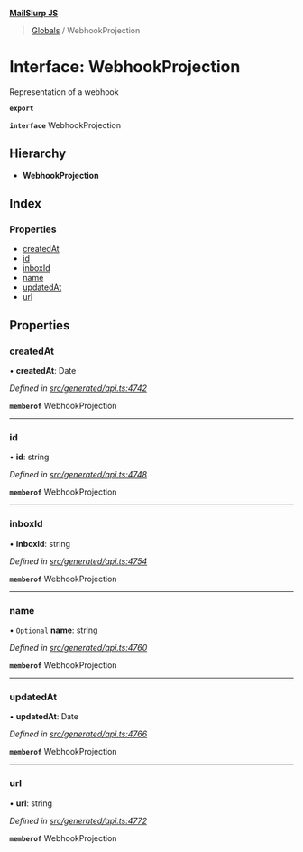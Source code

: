 **[MailSlurp JS](../README.md)**

> [Globals](../README.md) / WebhookProjection

# Interface: WebhookProjection

Representation of a webhook

**`export`** 

**`interface`** WebhookProjection

## Hierarchy

* **WebhookProjection**

## Index

### Properties

* [createdAt](webhookprojection.md#createdat)
* [id](webhookprojection.md#id)
* [inboxId](webhookprojection.md#inboxid)
* [name](webhookprojection.md#name)
* [updatedAt](webhookprojection.md#updatedat)
* [url](webhookprojection.md#url)

## Properties

### createdAt

•  **createdAt**: Date

*Defined in [src/generated/api.ts:4742](https://github.com/mailslurp/mailslurp-client/blob/751f7bb/src/generated/api.ts#L4742)*

**`memberof`** WebhookProjection

___

### id

•  **id**: string

*Defined in [src/generated/api.ts:4748](https://github.com/mailslurp/mailslurp-client/blob/751f7bb/src/generated/api.ts#L4748)*

**`memberof`** WebhookProjection

___

### inboxId

•  **inboxId**: string

*Defined in [src/generated/api.ts:4754](https://github.com/mailslurp/mailslurp-client/blob/751f7bb/src/generated/api.ts#L4754)*

**`memberof`** WebhookProjection

___

### name

• `Optional` **name**: string

*Defined in [src/generated/api.ts:4760](https://github.com/mailslurp/mailslurp-client/blob/751f7bb/src/generated/api.ts#L4760)*

**`memberof`** WebhookProjection

___

### updatedAt

•  **updatedAt**: Date

*Defined in [src/generated/api.ts:4766](https://github.com/mailslurp/mailslurp-client/blob/751f7bb/src/generated/api.ts#L4766)*

**`memberof`** WebhookProjection

___

### url

•  **url**: string

*Defined in [src/generated/api.ts:4772](https://github.com/mailslurp/mailslurp-client/blob/751f7bb/src/generated/api.ts#L4772)*

**`memberof`** WebhookProjection
